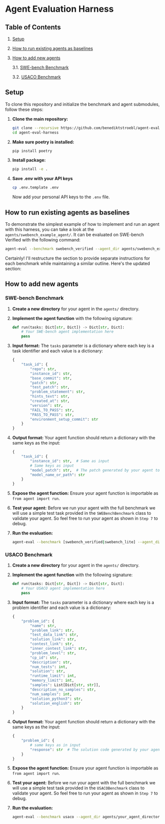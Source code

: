 # Agent Evaluation Harness

## Table of Contents
1. [Setup](#setup)
2. [How to run existing agents as baselines](#how-to-run-existing-agents-as-baselines)
3. [How to add new agents](#how-to-add-new-agents)

   3.1. [SWE-bench Benchmark](#swe-bench-benchmark)
   
   3.2. [USACO Benchmark](#usaco-benchmark)

## Setup

To clone this repository and initialize the benchmark and agent submodules, follow these steps:

1. **Clone the main repository:**
   ```bash
   git clone --recursive https://github.com/benediktstroebl/agent-eval-harness.git
   cd agent-eval-harness
   ```

2. **Make sure poetry is installed:**
   ```bash
   pip install poetry
   ```

3. **Install package:**
   ```bash
   pip install -e .
   ```

3. **Save .env with your API keys**
   ```bash
   cp .env.template .env
   ```
   Now add your personal API keys to the ```.env``` file.


## How to run existing agents as baselines

To demonstrate the simplest example of how to implement and run an agent with this harness, you can take a look at the `agents/swebench_example_agent/`. It can be evaluated on SWE-bench Verified with the following command: 

   ```bash
   agent-eval --benchmark swebench_verified --agent_dir agents/swebench_example_agent/ --agent_function agent.run --agent_name "SWE-bench Verified Example Agent (gpt-4o-mini)"
   ```

Certainly! I'll restructure the section to provide separate instructions for each benchmark while maintaining a similar outline. Here's the updated section:

## How to add new agents

### SWE-bench Benchmark

1. **Create a new directory** for your agent in the `agents/` directory.

2. **Implement the agent function** with the following signature:

   ```python
   def run(tasks: Dict[str, Dict]) -> Dict[str, Dict]:
       # Your SWE-bench agent implementation here
       pass
   ```

3. **Input format:** The `tasks` parameter is a dictionary where each key is a task identifier and each value is a dictionary:

   ```python
   {
       "task_id": {
           "repo": str,
           "instance_id": str,
           "base_commit": str,
           "patch": str,
           "test_patch": str,
           "problem_statement": str,
           "hints_text": str,
           "created_at": str,
           "version": str,
           "FAIL_TO_PASS": str,
           "PASS_TO_PASS": str,
           "environment_setup_commit": str
       }
   }
   ```

4. **Output format:** Your agent function should return a dictionary with the same keys as the input:

   ```python
   {
       "task_id": {
           "instance_id": str,  # Same as input
           # Same keys as input
           "model_patch": str,  # The patch generated by your agent to fix the issue
           "model_name_or_path": str 
       }
   }
   ```

5. **Expose the agent function:** Ensure your agent function is importable as `from agent import run`.

6. **Test your agent:** Before we run your agent with the full benchmark we will use a simple test task provided in the `SWEBenchBenchmark` class to validate your agent. So feel free to run your agent as shown in `Step 7` to debug. 

7. **Run the evaluation:**

   ```bash
   agent-eval --benchmark [swebench_verified|swebench_lite] --agent_dir agents/your_agent_directory/ --agent_function agent.run --agent_name "Your SWE-bench Agent Name"
   ```

### USACO Benchmark

1. **Create a new directory** for your agent in the `agents/` directory.

2. **Implement the agent function** with the following signature:

   ```python
   def run(tasks: Dict[str, Dict]) -> Dict[str, Dict]:
       # Your USACO agent implementation here
       pass
   ```

3. **Input format:** The `tasks` parameter is a dictionary where each key is a problem identifier and each value is a dictionary:

   ```python
   {
       "problem_id": {
           "name": str,
           "problem_link": str,
           "test_data_link": str,
           "solution_link": str,
           "contest_link": str,
           "inner_contest_link": str,
           "problem_level": str,
           "cp_id": str,
           "description": str,
           "num_tests": int,
           "solution": str,
           "runtime_limit": int,
           "memory_limit": int,
           "samples": List[Dict[str, str]],
           "description_no_samples": str,
           "num_samples": int,
           "solution_python3": str,
           "solution_english": str
       }
   }
   ```

4. **Output format:** Your agent function should return a dictionary with the same keys as the input:

   ```python
   {
       "problem_id": {
           # same keys as in input
           "response": str  # The solution code generated by your agent
       }
   }
   ```

5. **Expose the agent function:** Ensure your agent function is importable as `from agent import run`.

6. **Test your agent:** Before we run your agent with the full benchmark we will use a simple test task provided in the `USACOBenchmark` class to validate your agent. So feel free to run your agent as shown in `Step 7` to debug. 

7. **Run the evaluation:**

   ```bash
   agent-eval --benchmark usaco --agent_dir agents/your_agent_directory/ --agent_function agent.run --agent_name "Your USACO Agent Name"
   ```




